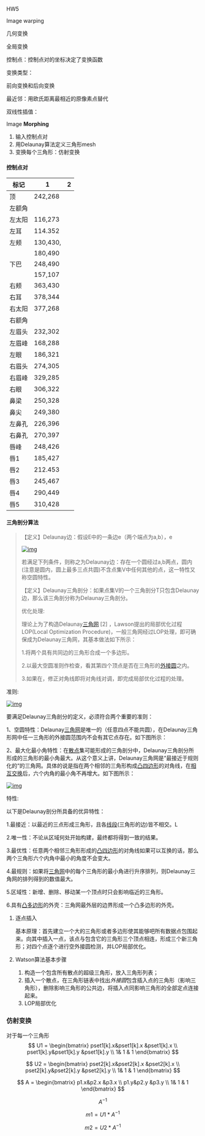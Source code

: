 HW5

Image warping 

几何变换

全局变换

控制点：控制点对的坐标决定了变换函数


变换类型：

前向变换和后向变换

最近邻：用欧氏距离最相近的原像素点替代

双线性插值：

Image **Morphing**

1. 输入控制点对
2. 用Delaunay算法定义三角形mesh
3. 变换每个三角形：仿射变换



#### 控制点对



| 标记   | 1        | 2    |
| ------ | -------- | ---- |
| 顶     | 242,268  |      |
| 左额角 |          |      |
| 左太阳 | 116,273  |      |
| 左耳   | 114.352  |      |
| 左颊   | 130,430, |      |
|        | 180,490  |      |
| 下巴   | 248,490  |      |
|        | 157,107  |      |
| 右颊   | 363,430  |      |
| 右耳   | 378,344  |      |
| 右太阳 | 377,268  |      |
| 右额角 |          |      |
| 左眉头 | 232,302  |      |
| 左眉峰 | 168,288  |      |
| 左眼   | 186,321  |      |
| 右眉头 | 274,305  |      |
| 右眉峰 | 329,285  |      |
| 右眼   | 306,322  |      |
| 鼻梁   | 250,328  |      |
| 鼻尖   | 249,380  |      |
| 左鼻孔 | 226,396  |      |
| 右鼻孔 | 270,397  |      |
| 唇峰   | 248,426  |      |
| 唇1    | 185,427  |      |
| 唇2    | 212.453  |      |
| 唇3    | 245,467  |      |
| 唇4    | 290,449  |      |
| 唇5    | 310,428  |      |

#### 三角剖分算法

> 【定义】Delaunay边：假设E中的一条边e（两个端点为a,b），e
>
> [![img](https://gss3.bdstatic.com/7Po3dSag_xI4khGkpoWK1HF6hhy/baike/s%3D250/sign=3a2e6f0e0ef41bd5de53eff161da81a0/1f178a82b9014a90b133ce98a9773912b31bee82.jpg)](https://baike.baidu.com/pic/Delaunay%E4%B8%89%E8%A7%92%E5%89%96%E5%88%86%E7%AE%97%E6%B3%95/3779918/0/9f6e19086f08a225e92488e3?fr=lemma&ct=single)
>
> 若满足下列条件，则称之为Delaunay边：存在一个圆经过a,b两点，圆内(注意是圆内，圆上最多三点共圆)不含点集V中任何其他的点，这一特性又称空圆特性。
>
> 【定义】Delaunay三角剖分：如果点集V的一个三角剖分T只包含Delaunay边，那么该三角剖分称为Delaunay三角剖分。
>
> 优化处理:
>
> 理论上为了构造Delaunay[三角网](https://baike.baidu.com/item/%E4%B8%89%E8%A7%92%E7%BD%91) [2]  ，Lawson提出的局部优化过程LOP(Local Optimization Procedure)，一般三角网经过LOP处理，即可确保成为Delaunay三角网，其基本做法如下所示：
>
> 1.将两个具有共同边的三角形合成一个多边形。
>
> 2.以最大空圆准则作检查，看其第四个顶点是否在三角形的[外接圆](https://baike.baidu.com/item/%E5%A4%96%E6%8E%A5%E5%9C%86)之内。
>
> 3.如果在，修正对角线即将对角线对调，即完成局部优化过程的处理。

准则:

[![img](https://gss1.bdstatic.com/-vo3dSag_xI4khGkpoWK1HF6hhy/baike/s%3D220/sign=b80ab1c2912397ddd2799f066982b216/2cf5e0fe9925bc31815289bd5edf8db1cb13708c.jpg)](https://baike.baidu.com/pic/Delaunay%E4%B8%89%E8%A7%92%E5%89%96%E5%88%86%E7%AE%97%E6%B3%95/3779918/0/bd7faf35eec83f9ea61e12ed?fr=lemma&ct=single)

要满足Delaunay三角剖分的定义，必须符合两个重要的准则：

1、空圆特性：Delaunay[三角网](https://baike.baidu.com/item/%E4%B8%89%E8%A7%92%E7%BD%91)是唯一的（任意四点不能共圆），在Delaunay三角形网中任一三角形的外接圆范围内不会有其它点存在。如下图所示：

2、最大化最小角特性：在[散点](https://baike.baidu.com/item/%E6%95%A3%E7%82%B9)集可能形成的三角剖分中，Delaunay三角剖分所形成的三角形的最小角最大。从这个意义上讲，Delaunay三角网是“最接近于规则化的“的三角网。具体的说是指在两个相邻的三角形构成[凸四边形](https://baike.baidu.com/item/%E5%87%B8%E5%9B%9B%E8%BE%B9%E5%BD%A2)的对角线，在[相互交换](https://baike.baidu.com/item/%E7%9B%B8%E4%BA%92%E4%BA%A4%E6%8D%A2)后，六个内角的最小角不再增大。如下图所示：

[![img](https://gss1.bdstatic.com/-vo3dSag_xI4khGkpoWK1HF6hhy/baike/s%3D250/sign=44260e0eb051f819f525044feab44a76/42166d224f4a20a43b17b4e290529822720ed08e.jpg)](https://baike.baidu.com/pic/Delaunay%E4%B8%89%E8%A7%92%E5%89%96%E5%88%86%E7%AE%97%E6%B3%95/3779918/0/504ec7f9aa1edd4c252df2ef?fr=lemma&ct=single)

特性:

以下是Delaunay剖分所具备的优异特性：

1.最接近：以最近的三点形成三角形，且各[线段](https://baike.baidu.com/item/%E7%BA%BF%E6%AE%B5)(三角形的边)皆不相交。L

2.唯一性：不论从区域何处开始构建，最终都将得到一致的结果。

3.最优性：任意两个相邻三角形形成的[凸四边形](https://baike.baidu.com/item/%E5%87%B8%E5%9B%9B%E8%BE%B9%E5%BD%A2)的对角线如果可以互换的话，那么两个三角形六个内角中最小的角度不会变大。

4.最规则：如果将[三角网](https://baike.baidu.com/item/%E4%B8%89%E8%A7%92%E7%BD%91)中的每个三角形的最小角进行升序排列，则Delaunay三角网的排列得到的数值最大。

5.区域性：新增、删除、移动某一个顶点时只会影响临近的三角形。

6.具有[凸多边形](https://baike.baidu.com/item/%E5%87%B8%E5%A4%9A%E8%BE%B9%E5%BD%A2)的外壳：三角网最外层的边界形成一个凸多边形的外壳。



1. 逐点插入

   基本原理：首先建立一个大的三角形或者多边形使其能够吧所有数据点包围起来。向其中插入一点，该点与包含它的三角形三个顶点相连，形成三个新三角形；对四个点逐个进行空外接圆检测，并LOP局部优化。

2. Watson算法基本步骤

   1. 构造一个包含所有散点的超级三角形，放入三角形列表；
   2. 插入一个散点，在三角形链表中找出*外接圆*包含插入点的三角形（影响三角形），删除影响三角形的公共边，将插入点同影响三角形的全部定点连接起来。
   3. LOP局部优化

### 仿射变换

对于每一个三角形
$$
U1 = \begin{bmatrix}
 pset1[k].x&pset1[k].x  &pset1[k].x \\ 
 pset1[k].y&pset1[k].y  &pset1[k].y \\ 
 1& 1 & 1
\end{bmatrix}
$$

$$
U2 = \begin{bmatrix}
 pset2[k].x&pset2[k].x  &pset2[k].x \\ 
 pset2[k].y&pset2[k].y  &pset2[k].y \\ 
 1& 1 & 1
\end{bmatrix}
$$

$$
A = \begin{bmatrix}
 p1.x&p2.x  &p3.x \\ 
 p1.y&p2.y  &p3.y \\ 
 1& 1 & 1
\end{bmatrix}
$$

$$
A^{-1}
$$


$$
m1 = U1*A^{-1}
$$

$$
m2 = U2*A^{-1}
$$

